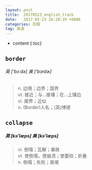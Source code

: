 ```yaml
---
layout: post
title:  20170523_english_track
date:   2017-05-23 16:20:39 +0800
categories: 历程
tag: 英语
---
```


* content
{:toc}


##  `border`
###### 英 ['bɔːdə]   美 ['bɔrdɚ]
> n. 边境；边界；国界  
vt. 接近；与…接壤；在…上镶边  
vi. 接界；近似  
n. (Border)人名；(英)博德  

## `collapse`
#####  英 [kə'læps]   美 [kə'læps]
>vi. 倒塌；瓦解；暴跌  
vt. 使倒塌，使崩溃；使萎陷；折叠  
n. 倒塌；失败；衰竭  
